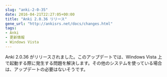 ```yaml
---
slug: "anki-2-0-35"
date: 2016-04-21T22:27:05+00:00
title: "Anki 2.0.36 リリース"
gene_url: "http://ankisrs.net/docs/changes.html"
tags:
- Anki
- 更新情報
- Windows Vista
---
```

Anki 2.0.36 がリリースされました。このアップデートでは、Windows Vista 上で起動する際に発生する問題を解決します。その他のシステムを使っている場合は、アップデートの必要はないそうです。